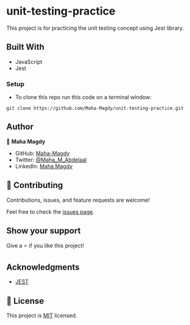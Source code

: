 # unit-testing-practice
This project is for practicing the unit testing concept using Jest library.

## Built With

- JavaScript
- Jest

### Setup

- To clone this repo run this code on a terminal window: 
```
git clone https://github.com/Maha-Magdy/unit-testing-practice.git
```

## Author

👤 **Maha Magdy**

- GitHub: [Maha-Magdy](https://github.com/Maha-Magdy)
- Twitter: [@Maha_M_Abdelaal](https://twitter.com/Maha_M_Abdelaal)
- LinkedIn: [Maha Magdy](https://www.linkedin.com/in/maha-magdy-abdelaal/)


## 🤝 Contributing

Contributions, issues, and feature requests are welcome!

Feel free to check the [issues page]( https://github.com/Maha-Magdy/unit-testing-practice/issues ).

## Show your support

Give a ⭐️ if you like this project!

## Acknowledgments

- [JEST](https://jestjs.io/)

## 📝 License

This project is [MIT](./LICENSE) licensed.
